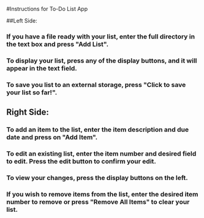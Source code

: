 #Instructions for To-Do List App

##Left Side: 
### If you have a file ready with your list, enter the full directory in the text box and press "Add List".
### To display your list, press any of the display buttons, and it will appear in the text field. 
### To save you list to an external storage, press "Click to save your list so far!".

## Right Side:
### To add an item to the list, enter the item description and due date and press on "Add Item".
### To edit an existing list, enter the item number and desired field to edit. Press the edit button to confirm your edit.
### To view your changes, press the display buttons on the left. 
### If you wish to remove items from the list, enter the desired item number to remove or press "Remove All Items" to clear your list.